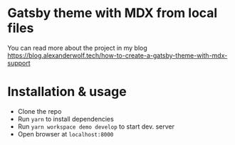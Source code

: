 # Gatsby theme with MDX from local files

You can read more about the project in my blog https://blog.alexanderwolf.tech/how-to-create-a-gatsby-theme-with-mdx-support

# Installation & usage

- Clone the repo
- Run `yarn` to install dependencies
- Run `yarn workspace demo develop` to start dev. server
- Open browser at `localhost:8000`
